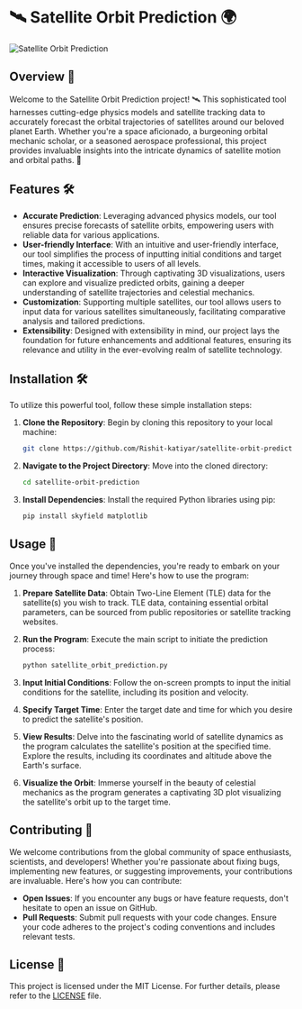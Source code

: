 # 🛰️ Satellite Orbit Prediction 🌍

![Satellite Orbit Prediction](https://via.placeholder.com/800x400)

## Overview 🚀

Welcome to the Satellite Orbit Prediction project! 🛰️ This sophisticated tool harnesses cutting-edge physics models and satellite tracking data to accurately forecast the orbital trajectories of satellites around our beloved planet Earth. Whether you're a space aficionado, a burgeoning orbital mechanic scholar, or a seasoned aerospace professional, this project provides invaluable insights into the intricate dynamics of satellite motion and orbital paths. 🌌

## Features 🛠️

- **Accurate Prediction**: Leveraging advanced physics models, our tool ensures precise forecasts of satellite orbits, empowering users with reliable data for various applications.
- **User-friendly Interface**: With an intuitive and user-friendly interface, our tool simplifies the process of inputting initial conditions and target times, making it accessible to users of all levels.
- **Interactive Visualization**: Through captivating 3D visualizations, users can explore and visualize predicted orbits, gaining a deeper understanding of satellite trajectories and celestial mechanics.
- **Customization**: Supporting multiple satellites, our tool allows users to input data for various satellites simultaneously, facilitating comparative analysis and tailored predictions.
- **Extensibility**: Designed with extensibility in mind, our project lays the foundation for future enhancements and additional features, ensuring its relevance and utility in the ever-evolving realm of satellite technology.

## Installation 🛠️

To utilize this powerful tool, follow these simple installation steps:

1. **Clone the Repository**: Begin by cloning this repository to your local machine:

    ```bash
    git clone https://github.com/Rishit-katiyar/satellite-orbit-prediction.git
    ```

2. **Navigate to the Project Directory**: Move into the cloned directory:

    ```bash
    cd satellite-orbit-prediction
    ```

3. **Install Dependencies**: Install the required Python libraries using pip:

    ```bash
    pip install skyfield matplotlib
    ```

## Usage 🚀

Once you've installed the dependencies, you're ready to embark on your journey through space and time! Here's how to use the program:

1. **Prepare Satellite Data**: Obtain Two-Line Element (TLE) data for the satellite(s) you wish to track. TLE data, containing essential orbital parameters, can be sourced from public repositories or satellite tracking websites.

2. **Run the Program**: Execute the main script to initiate the prediction process:

    ```bash
    python satellite_orbit_prediction.py
    ```

3. **Input Initial Conditions**: Follow the on-screen prompts to input the initial conditions for the satellite, including its position and velocity.

4. **Specify Target Time**: Enter the target date and time for which you desire to predict the satellite's position.

5. **View Results**: Delve into the fascinating world of satellite dynamics as the program calculates the satellite's position at the specified time. Explore the results, including its coordinates and altitude above the Earth's surface.

6. **Visualize the Orbit**: Immerse yourself in the beauty of celestial mechanics as the program generates a captivating 3D plot visualizing the satellite's orbit up to the target time.

## Contributing 🤝

We welcome contributions from the global community of space enthusiasts, scientists, and developers! Whether you're passionate about fixing bugs, implementing new features, or suggesting improvements, your contributions are invaluable. Here's how you can contribute:

- **Open Issues**: If you encounter any bugs or have feature requests, don't hesitate to open an issue on GitHub.
- **Pull Requests**: Submit pull requests with your code changes. Ensure your code adheres to the project's coding conventions and includes relevant tests.

## License 📜

This project is licensed under the MIT License. For further details, please refer to the [LICENSE](LICENSE) file.

